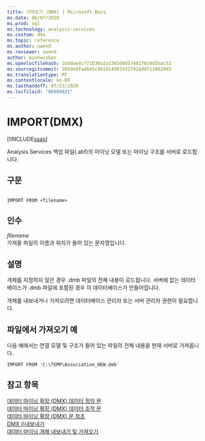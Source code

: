 ```yaml
---
title: 가져오기 (DMX) | Microsoft Docs
ms.date: 06/07/2018
ms.prod: sql
ms.technology: analysis-services
ms.custom: dmx
ms.topic: reference
ms.author: owend
ms.reviewer: owend
author: minewiskan
ms.openlocfilehash: 1bddae4cf71b30a2a1365d0d5748170c0d5bac53
ms.sourcegitcommit: 205de8fa4845c491914902432791bddf11002945
ms.translationtype: MT
ms.contentlocale: ko-KR
ms.lasthandoff: 07/23/2020
ms.locfileid: "86969821"
---
```

# <a name="import-dmx"></a>IMPORT(DMX)
[!INCLUDE[ssas](../includes/applies-to-version/ssas.md)]

  Analysis Services 백업 파일(.abf)의 마이닝 모델 또는 마이닝 구조를 서버로 로드합니다.  
  
## <a name="syntax"></a>구문  
  
```  
  
IMPORT FROM <filename>  
```  
  
## <a name="arguments"></a>인수  
 *filename*  
 가져올 파일의 이름과 위치가 들어 있는 문자열입니다.  
  
## <a name="remarks"></a>설명  
 개체를 지정하지 않은 경우 .dmb 파일의 전체 내용이 로드됩니다. 서버에 없는 데이터베이스가 .dmb 파일에 포함된 경우 이 데이터베이스가 만들어집니다.  
  
 개체를 내보내거나 가져오려면 데이터베이스 관리자 또는 서버 관리자 권한이 필요합니다.  
  
## <a name="import-from-file-example"></a>파일에서 가져오기 예  
 다음 예에서는 연결 모델 및 구조가 들어 있는 파일의 전체 내용을 현재 서버로 가져옵니다.  
  
```  
IMPORT FROM 'C:\TEMP\Association_NEW.dmb'  
```  
  
## <a name="see-also"></a>참고 항목  
 [데이터 마이닝 확장 &#40;DMX&#41; 데이터 정의 문](../dmx/dmx-statements-data-definition.md)   
 [데이터 마이닝 확장 &#40;DMX&#41; 데이터 조작 문](../dmx/dmx-statements-data-manipulation.md)   
 [데이터 마이닝 확장 &#40;DMX&#41; 문 참조](../dmx/data-mining-extensions-dmx-statements.md)   
 [DMX &#40;&#41;내보내기](../dmx/export-dmx.md)   
 [데이터 마이닝 개체 내보내기 및 가져오기](https://docs.microsoft.com/analysis-services/data-mining/export-and-import-data-mining-objects)  
  
  

